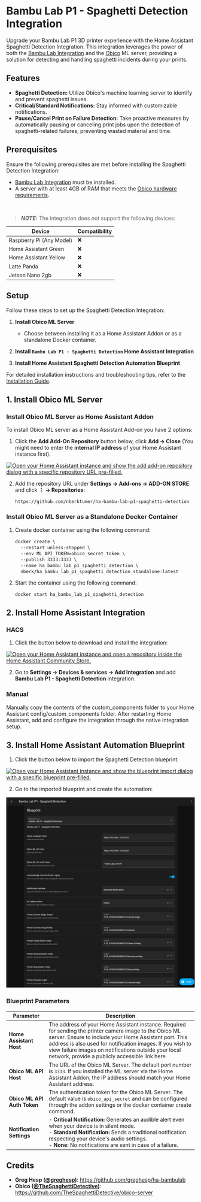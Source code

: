 # Bambu Lab P1 - Spaghetti Detection Integration

Upgrade your Bambu Lab P1 3D printer experience with the Home Assistant Spaghetti Detection Integration. This
integration leverages the power of both the [Bambu Lab Integration](https://github.com/greghesp/ha-bambulab) and
the [Obico](https://www.obico.io) ML server, providing a solution for detecting and handling spaghetti incidents during
your prints.

## Features

- **Spaghetti Detection:** Utilize Obico's machine learning server to identify and prevent spaghetti issues.
- **Critical/Standard Notifications:** Stay informed with customizable notifications.
- **Pause/Cancel Print on Failure Detection:** Take proactive measures by automatically pausing or canceling print jobs
  upon the detection of spaghetti-related failures, preventing wasted material and time.

## Prerequisites

Ensure the following prerequisites are met before installing the Spaghetti Detection Integration:

- [Bambu Lab Integration](https://github.com/greghesp/ha-bambulab) must be installed.
- A server with at least 4GB of RAM that meets
  the [Obico hardware requirements](https://www.obico.io/docs/server-guides/hardware-requirements/).


<br>

> **_NOTE:_** The integration does not support the following devices:

| Device                   | Compatibility | 
|--------------------------|---------------|
| Raspberry Pi (Any Model) | ❌            |
| Home Assistant Green     | ❌            |
| Home Assistant Yellow    | ❌            |
| Latte Panda              | ❌            |
| Jetson Nano 2gb          | ❌            |

## Setup

Follow these steps to set up the Spaghetti Detection Integration:

1. **Install Obico ML Server**
    - Choose between installing it as a Home Assistant Addon or as a standalone Docker container.

2. **Install `Bambu Lab P1 - Spaghetti Detection` Home Assistant Integration**
3. **Install Home Assistant Spaghetti Detection Automation Blueprint**

For detailed installation instructions and troubleshooting tips, refer to
the [Installation Guide](#link-to-installation-guide).

## 1. Install Obico ML Server

### Install Obico ML Server as Home Assistant Addon

To install Obico ML server as a Home Assistant Add-on you have 2 options:

1. Click the **Add Add-On Repository** button below, click **Add → Close** (You might need to enter the **internal
   IP address** of your Home Assistant instance first).

[![Open your Home Assistant instance and show the add add-on repository dialog with a specific repository URL pre-filled.](https://my.home-assistant.io/badges/supervisor_add_addon_repository.svg)](https://my.home-assistant.io/redirect/supervisor_add_addon_repository/?repository_url=https://github.com/nberktumer/ha-bambu-lab-p1-spaghetti-detection)

2. Add the repository URL under **Settings → Add-ons → ADD-ON STORE** and click **⋮ → Repositories**:

       https://github.com/nberktumer/ha-bambu-lab-p1-spaghetti-detection

### Install Obico ML Server as a Standalone Docker Container

1. Create docker container using the following command:

       docker create \
         --restart unless-stopped \
         --env ML_API_TOKEN=obico_secret_token \
         --publish 3333:3333 \
         --name ha_bambu_lab_p1_spaghetti_detection \
         nberk/ha_bambu_lab_p1_spaghetti_detection_standalone:latest

2. Start the container using the following command:

       docker start ha_bambu_lab_p1_spaghetti_detection

## 2. Install Home Assistant Integration

### HACS

1. Click the button below to download and install the integration:

[![Open your Home Assistant instance and open a repository inside the Home Assistant Community Store.](https://my.home-assistant.io/badges/hacs_repository.svg)](https://my.home-assistant.io/redirect/hacs_repository/?owner=nberktumer&repository=ha-bambu-lab-p1-spaghetti-detection&category=Integration)

2. Go to **Settings → Devices & services → Add Integration** and add **Bambu Lab P1 - Spaghetti Detection** integration.

### Manual

Manually copy the contents of the custom_components folder to your Home Assistant config/custom_components folder. After
restarting Home Assistant, add and configure the integration through the native integration setup.

## 3. Install Home Assistant Automation Blueprint

1. Click the button below to import the Spaghetti Detection blueprint:

[![Open your Home Assistant instance and show the blueprint import dialog with a specific blueprint pre-filled.](https://my.home-assistant.io/badges/blueprint_import.svg)](https://my.home-assistant.io/redirect/blueprint_import/?blueprint_url=https://github.com/nberktumer/ha-bambu-lab-p1-spaghetti-detection/blob/main/blueprints/spaghetti_detection.yaml)

2. Go to the imported blueprint and create the automation:

![Configure the automation](docs/images/blueprint_installation.png)

### Blueprint Parameters


| Parameter                   | Description                                                                                                                                                                                                                                                                                                                                     |
|-----------------------------|-------------------------------------------------------------------------------------------------------------------------------------------------------------------------------------------------------------------------------------------------------------------------------------------------------------------------------------------------|
| **Home Assistant Host**     | The address of your Home Assistant instance. Required for sending the printer camera image to the Obico ML server. Ensure to include your Home Assistant port. This address is also used for notification images. If you wish to view failure images on notifications outside your local network, provide a publicly accessible link here. |
| **Obico ML API Host**       | The URL of the Obico ML Server. The default port number is `3333`. If you installed the ML server via the Home Assistant Addon, the IP address should match your Home Assistant address.                                                                                                                                                        |
| **Obico ML API Auth Token** | The authentication token for the Obico ML Server. The default value is `obico_api_secret` and can be configured through the addon settings or the docker container create command.                                                                                                                                                              |
| **Notification Settings**   | - **Critical Notification:** Generates an audible alert even when your device is in silent mode.<br/>- **Standard Notification:** Sends a traditional notification respecting your device's audio settings.<br/>- **None:** No notifications are sent in case of a failure.                                                                     |


## Credits

- **Greg Hesp ([@greghesp](https://github.com/greghesp))**: https://github.com/greghesp/ha-bambulab
- **Obico ([@TheSpaghettiDetective](https://github.com/TheSpaghettiDetective))**: https://github.com/TheSpaghettiDetective/obico-server
